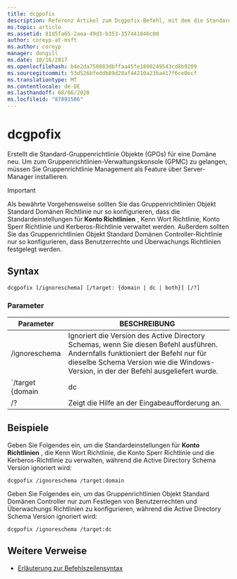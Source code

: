 ```yaml
---
title: dcgpofix
description: Referenz Artikel zum Dcgpofix-Befehl, mit dem die Standard-Gruppenrichtlinie Objekte (GPOs) für eine Domäne neu erstellt werden.
ms.topic: article
ms.assetid: 81d5fa65-2aea-49d3-b353-357441846c00
author: coreyp-at-msft
ms.author: coreyp
manager: dongill
ms.date: 10/16/2017
ms.openlocfilehash: b4e2da750883dbffaa45fe1800249543cd8b9209
ms.sourcegitcommit: 53d526bfeddb89d28af44210a23ba417f6ce0ecf
ms.translationtype: MT
ms.contentlocale: de-DE
ms.lasthandoff: 08/06/2020
ms.locfileid: "87891506"
---
```

# <a name="dcgpofix"></a>dcgpofix

Erstellt die Standard-Gruppenrichtlinie Objekte (GPOs) für eine Domäne neu. Um zum Gruppenrichtlinien-Verwaltungskonsole (GPMC) zu gelangen, müssen Sie Gruppenrichtlinie Management als Feature über Server-Manager installieren.

>[!IMPORTANT]
> Als bewährte Vorgehensweise sollten Sie das Gruppenrichtlinien Objekt Standard Domänen Richtlinie nur so konfigurieren, dass die Standardeinstellungen für **Konto Richtlinien** , Kenn Wort Richtlinie, Konto Sperr Richtlinie und Kerberos-Richtlinie verwaltet werden. Außerdem sollten Sie das Gruppenrichtlinien Objekt Standard Domänen Controller-Richtlinie nur so konfigurieren, dass Benutzerrechte und Überwachungs Richtlinien festgelegt werden.

## <a name="syntax"></a>Syntax

```
dcgpofix [/ignoreschema] [/target: {domain | dc | both}] [/?]
```

### <a name="parameters"></a>Parameter

| Parameter | BESCHREIBUNG |
| --------- | ----------- |
| /ignoreschema | Ignoriert die Version des Active Directory Schemas, wenn Sie diesen Befehl ausführen. Andernfalls funktioniert der Befehl nur für dieselbe Schema Version wie die Windows-Version, in der der Befehl ausgeliefert wurde. |
| `/target {domain | dc | both` | Gibt an, ob die Standard Domänen Richtlinie, die Standard Domänen Controller-Richtlinie oder beide Richtlinien Typen als Ziel festgelegt werden sollen. |
| /? | Zeigt die Hilfe an der Eingabeaufforderung an. |

## <a name="examples"></a>Beispiele

Geben Sie Folgendes ein, um die Standardeinstellungen für **Konto Richtlinien** , die Kenn Wort Richtlinie, die Konto Sperr Richtlinie und die Kerberos-Richtlinie zu verwalten, während die Active Directory Schema Version ignoriert wird:

```
dcgpofix /ignoreschema /target:domain
```

Geben Sie Folgendes ein, um das Gruppenrichtlinien Objekt Standard Domänen Controller nur zum Festlegen von Benutzerrechten und Überwachungs Richtlinien zu konfigurieren, während die Active Directory Schema Version ignoriert wird:

```
dcgpofix /ignoreschema /target:dc
```

## <a name="additional-references"></a>Weitere Verweise

- [Erläuterung zur Befehlszeilensyntax](command-line-syntax-key.md)